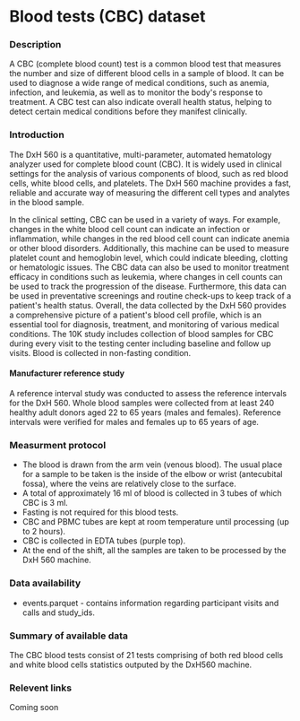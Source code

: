 # Blood tests (CBC) dataset  

### Description 

A CBC (complete blood count) test is a common blood test that measures the number and size of different blood cells in a sample of blood. It can be used to diagnose a wide range of medical conditions, such as anemia, infection, and leukemia, as well as to monitor the body's response to treatment. A CBC test can also indicate overall health status, helping to detect certain medical conditions before they manifest clinically.

### Introduction

The DxH 560 is a quantitative, multi-parameter, automated hematology analyzer used for complete blood count (CBC). It is widely used in clinical settings for the analysis of various components of blood, such as red blood cells, white blood cells, and platelets. The DxH 560 machine provides a fast, reliable and accurate way of measuring the different cell types and analytes in the blood sample. 

In the clinical setting, CBC can be used in a variety of ways. For example, changes in the white blood cell count can indicate an infection or inflammation, while changes in the red blood cell count can indicate anemia or other blood disorders. Additionally, this machine can be used to measure platelet count and hemoglobin level, which could indicate bleeding, clotting or hematologic issues. The CBC data can also be used to monitor treatment efficacy in conditions such as leukemia, where changes in cell counts can be used to track the progression of the disease. Furthermore, this data can be used in preventative screenings and routine check-ups to keep track of a patient's health status. Overall, the data collected by the DxH 560 provides a comprehensive picture of a patient's blood cell profile, which is an essential tool for diagnosis, treatment, and monitoring of various medical conditions.
The 10K study includes collection of blood samples for CBC during every visit to the testing center including baseline and follow up visits. Blood is collected in non-fasting condition.

#### Manufacturer reference study
A reference interval study was conducted to assess the reference intervals for the DxH 560. Whole blood samples were collected from at least 240 healthy adult donors aged 22 to 65 years (males and females). Reference intervals were verified for males and females up to 65 years of age.

### Measurment protocol 
<!-- long measurment protocol for the data browser -->
* The blood is drawn from the arm vein (venous blood). The usual place for a sample to be taken is the inside of the elbow or wrist (antecubital fossa), where the veins are relatively close to the surface. 
* A total of approximately 16 ml of blood is collected in 3 tubes of which CBC is 3 ml.
* Fasting is not required for this blood tests.
* CBC and PBMC tubes are kept at room temperature until processing (up to 2 hours).
* CBC is collected in EDTA tubes (purple top).
* At the end of the shift, all the samples are taken to be processed by the DxH 560 machine.

### Data availability 
<!-- for the example notebooks -->
* events.parquet - contains information regarding participant visits and calls and study_ids.

### Summary of available data 
<!-- for the data browser -->
The CBC blood tests consist of 21 tests comprising of both red blood cells and white blood cells statistics outputed by the DxH560 machine.

### Relevent links

Coming soon

